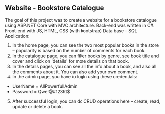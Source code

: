 ## Website - Bookstore Catalogue

The goal of this project was to create a website for a bookstore catalogue using ASP.NET Core with MVC architecture. 
Back-end was written in C#.
Front-end with JS, HTML, CSS (with bootstrap)
Data base – SQL
Application:
1.	In the home page, you can see the two most popular books in the store – popularity is based on the number of comments for each book.
2.	In the catalogue page, you can filter books by genre, see book title and cover and click on 'details' for more details on that book.
3.	In the details pages, you can see all the info about a book, and also all the comments about it. You can also add your own comment.
4.	In the admin page, you have to login using these credentials:
- UserName = AllPowerfullAdmin
- Password = Qwe!@#123Rt$
5.	After successful login, you can do CRUD operations here – create, read, update or delete a book.

